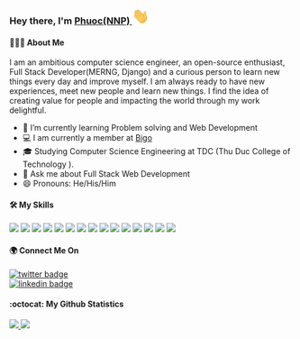 ### Hey there, I'm <a  href="https://github.com/NNP/"> Phuoc(NNP) </a> <img  src="https://raw.githubusercontent.com/ABSphreak/ABSphreak/master/gifs/Hi.gif" width="30px"></h2>

#### 👨🏻‍💻 About Me

I am an ambitious computer science engineer, an open-source enthusiast, Full Stack Developer(MERNG, Django) and a curious person to learn new things every day and improve myself. I am always ready to have new experiences, meet new people and learn new things. I find the idea of creating value for people and impacting the world through my work delightful.

- 🌱 I’m currently learning Problem solving and Web Development
- 💻 I am currently a member at [Bigo](http://www.bigo.sg)
- 🎓 Studying Computer Science Engineering at TDC (Thu Duc College of Technology
  ).
- 💬 Ask me about Full Stack Web Development
- 😄 Pronouns: He/His/Him

#### 🛠 My Skills

![](https://img.shields.io/badge/HTML5-E34F26?style=for-the-badge&logo=html5&logoColor=white)
![](https://img.shields.io/badge/CSS3-1572B6?style=for-the-badge&logo=css3&logoColor=white)
![](https://img.shields.io/badge/JavaScript-F7DF1E?style=for-the-badge&logo=javascript&logoColor=black)
![](https://img.shields.io/badge/React-20232A?style=for-the-badge&logo=react&logoColor=61DAFB)
![](https://img.shields.io/badge/Node.js-43853D?style=for-the-badge&logo=node.js&logoColor=white)
![](https://img.shields.io/badge/Express.js-404D59?style=for-the-badge)
![](https://img.shields.io/badge/Django-38B2AC?style=for-the-badge&logo=django&logoColor=white)
![](https://img.shields.io/badge/GraphQL-gray?style=for-the-badge&logo=GraphQL&logoColor=#f705a3)
![](https://img.shields.io/badge/MongoDB-4EA94B?style=for-the-badge&logo=mongodb&logoColor=white)
![](https://img.shields.io/badge/Heroku-430098?style=for-the-badge&logo=heroku&logoColor=white)
![](https://img.shields.io/badge/Python-4285F4?style=for-the-badge&logo=python&logoColor=white)
![](https://img.shields.io/badge/Git-white?style=for-the-badge&logo=git&logoColor=Orange)
![](https://img.shields.io/badge/Github-eb4034?style=for-the-badge&logo=github&logoColor=black)
![](https://img.shields.io/badge/vscode-gray?style=for-the-badge&logo=visualstudiocode&logoColor=508cfa)
![](https://img.shields.io/badge/Material--UI-0081CB?style=for-the-badge&logo=material-ui&logoColor=white)

#### 🌍 Connect Me On

[![twitter badge](https://img.shields.io/badge/twitter-Pranavdhar-0077b5?style=social&logo=twitter)](https://twitter.com/PhuocNNP)<br/>
[![linkedin badge](https://img.shields.io/badge/linkedin-Pranavdhar-0077b5?style=social&logo=linkedin)](https://www.linkedin.com/in/phuoc-nguyen-5267631a0/)

#### :octocat: My Github Statistics

<a href="https://github.com/jacknnp">
  <img height="180em" src="https://github-readme-stats.vercel.app/api?username=jacknnp&theme=radical&show_icons=true" />
  <img height="180em" src="https://github-readme-stats.vercel.app/api/top-langs/?username=jacknnp&theme=radical&layout=compact" />
</a>

![]()

<br/>

